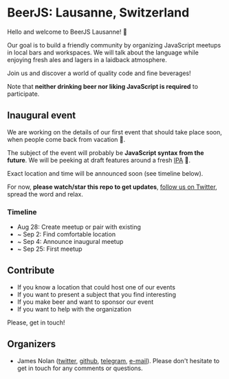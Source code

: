 # BeerJS: Lausanne, Switzerland

Hello and welcome to BeerJS Lausanne! :beers:

Our goal is to build a friendly community by organizing JavaScript meetups in local bars and workspaces. We will talk about the language while enjoying fresh ales and lagers in a laidback atmosphere.

Join us and discover a world of quality code and fine beverages!

Note that **neither drinking beer nor liking JavaScript is required** to participate.

## Inaugural event

We are working on the details of our first event that should take place soon, when people come back from vacation :palm_tree:.

The subject of the event will probably be **JavaScript syntax from the future**. We will be peeking at draft features around a fresh [IPA](https://en.wikipedia.org/wiki/India_pale_ale) :beer:.

Exact location and time will be announced soon (see timeline below).

For now, **please watch/star this repo to get updates**, [follow us on Twitter](https://twitter.com/beerjslausanne), spread the word and relax.

### Timeline

- Aug 28: Create meetup or pair with existing
- ~ Sep 2: Find comfortable location
- ~ Sep 4: Announce inaugural meetup
- ~ Sep 25: First meetup

## Contribute

- If you know a location that could host one of our events
- If you want to present a subject that you find interesting
- If you make beer and want to sponsor our event
- If you want to help with the organization

Please, get in touch!

## Organizers

- James Nolan ([twitter](https://twitter.com/CoffeeHeadJim), [github](https://github.com/j-nolan/), [telegram](https://t.me/jimnol), [e-mail](mailto:j.nolan@otherwise.ch)). Please don't hesitate to get in touch for any comments or questions.